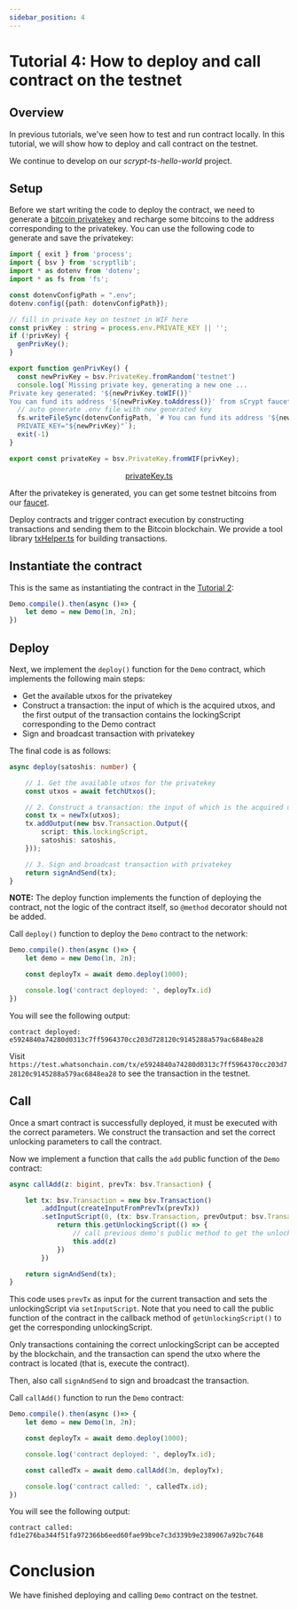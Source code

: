 ```yaml
---
sidebar_position: 4
---
```


# Tutorial 4: How to deploy and call contract on the testnet


## Overview

In previous tutorials, we've seen how to test and run contract locally. In this tutorial, we will show how to deploy and call contract on the testnet. 

We continue to develop on our *scrypt-ts-hello-world* project.

## Setup

Before we start writing the code to deploy the contract, we need to generate a [bitcoin privatekey](https://en.bitcoin.it/wiki/Private_key) and recharge some bitcoins to the address corresponding to the privatekey. You can use the following code to generate and save the privatekey:

```ts
import { exit } from 'process';
import { bsv } from 'scryptlib';
import * as dotenv from 'dotenv';
import * as fs from 'fs';

const dotenvConfigPath = ".env";
dotenv.config({path: dotenvConfigPath});

// fill in private key on testnet in WIF here
const privKey : string = process.env.PRIVATE_KEY || '';
if (!privKey) {
  genPrivKey();
}

export function genPrivKey() {
  const newPrivKey = bsv.PrivateKey.fromRandom('testnet')
  console.log(`Missing private key, generating a new one ...
Private key generated: '${newPrivKey.toWIF()}'
You can fund its address '${newPrivKey.toAddress()}' from sCrypt faucet https://scrypt.io/#faucet`);
  // auto generate .env file with new generated key
  fs.writeFileSync(dotenvConfigPath, `# You can fund its address '${newPrivKey.toAddress()}' from sCrypt faucet https://scrypt.io/#faucet
  PRIVATE_KEY="${newPrivKey}"`);
  exit(-1)
}

export const privateKey = bsv.PrivateKey.fromWIF(privKey);
```

<center><a href="https://github.com/sCrypt-Inc/scrypt-ts-example/blob/master/privateKey.ts">privateKey.ts</a></center>

After the privatekey is generated, you can get some testnet bitcoins from our [faucet](https://scrypt.io/#faucet).


Deploy contracts and trigger contract execution by constructing transactions and sending them to the Bitcoin blockchain. We provide a tool library [txHelper.ts](https://github.com/sCrypt-Inc/scrypt-ts-example/blob/f85dcf7a5d96979f39b5f512466bd9f4bdd22693/txHelper.ts#L32) for building transactions.

## Instantiate the contract

This is the same as instantiating the contract in the [Tutorial 2](./how-to-test-contract.md#instantiate-the-contract):

```ts
Demo.compile().then(async ()=> {
    let demo = new Demo(1n, 2n);
})
```

## Deploy


Next, we implement the `deploy()` function for the `Demo` contract, which implements the following main steps:

- Get the available utxos for the privatekey
- Construct a transaction: the input of which is the acquired utxos, and the first output of the transaction contains the lockingScript corresponding to the Demo contract
- Sign and broadcast transaction with privatekey

The final code is as follows:

```ts
async deploy(satoshis: number) {

    // 1. Get the available utxos for the privatekey
    const utxos = await fetchUtxos();

    // 2. Construct a transaction: the input of which is the acquired utxos, and the first output of the transaction contains the lockingScript corresponding to the Demo contract
    const tx = newTx(utxos);
    tx.addOutput(new bsv.Transaction.Output({
        script: this.lockingScript,
        satoshis: satoshis,
    }));

    // 3. Sign and broadcast transaction with privatekey
    return signAndSend(tx);
}
```

**NOTE:** The deploy function implements the function of deploying the contract, not the logic of the contract itself, so `@method` decorator should not be added.

Call `deploy()` function to deploy the `Demo` contract to the network:

```ts
Demo.compile().then(async ()=> {
    let demo = new Demo(1n, 2n);

    const deployTx = await demo.deploy(1000);

    console.log('contract deployed: ', deployTx.id)
})
```

You will see the following output:

```
contract deployed:  e5924840a74280d0313c7ff5964370cc203d728120c9145288a579ac6848ea28
```

Visit `https://test.whatsonchain.com/tx/e5924840a74280d0313c7ff5964370cc203d728120c9145288a579ac6848ea28` to see the transaction in the testnet.

## Call

Once a smart contract is successfully deployed, it must be executed with the correct parameters. We construct the transaction and set the correct unlocking parameters to call the contract.

Now we implement a function that calls the `add` public function of the `Demo` contract:

```ts
async callAdd(z: bigint, prevTx: bsv.Transaction) {

    let tx: bsv.Transaction = new bsv.Transaction()
        .addInput(createInputFromPrevTx(prevTx))
        .setInputScript(0, (tx: bsv.Transaction, prevOutput: bsv.Transaction.Output) => {
            return this.getUnlockingScript(() => {
                // call previous demo's public method to get the unlocking script.
                this.add(z)
            })
        })

    return signAndSend(tx);
}
```

This code uses `prevTx` as input for the current transaction and sets the unlockingScript via `setInputScript`. Note that you need to call the public function of the contract in the callback method of `getUnlockingScript()` to get the corresponding unlockingScript.

Only transactions containing the correct unlockingScript can be accepted by the blockchain, and the transaction can spend the utxo where the contract is located (that is, execute the contract).

Then, also call `signAndSend` to sign and broadcast the transaction.

Call `callAdd()` function to run the `Demo` contract:

```ts
Demo.compile().then(async ()=> {
    let demo = new Demo(1n, 2n);

    const deployTx = await demo.deploy(1000);

    console.log('contract deployed: ', deployTx.id);

    const calledTx = await demo.callAdd(3n, deployTx);

    console.log('contract called: ', calledTx.id);
})
```

You will see the following output:

```
contract called:  fd1e276ba344f51fa972366b6eed60fae99bce7c3d339b9e2389067a92bc7648
```

# Conclusion

We have finished deploying and calling `Demo` contract on the testnet.
















